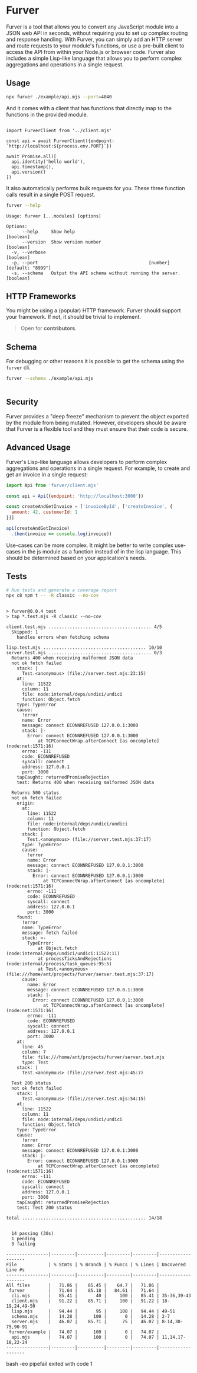 # Furver

Furver is a tool that allows you to convert any JavaScript module into a JSON
web API in seconds, without requiring you to set up complex routing and
response handling. With Furver, you can simply add an HTTP server and route
requests to your module's functions, or use a pre-built client to access the
API from within your Node.js or browser code. Furver also includes a simple
Lisp-like language that allows you to perform complex aggregations and
operations in a single request.



## Usage

```bash
npx furver ./example/api.mjs --port=4040
```

And it comes with a client that has functions that directly map to the
functions in the provided module.

```js cat ./example/client.mjs && node ./example/client.mjs
```
```
import FurverClient from '../client.mjs'

const api = await FurverClient({endpoint: `http://localhost:${process.env.PORT}`})

await Promise.all([
  api.identity('hello world'),
  api.timestamp(),
  api.version()
])
```

It also automatically performs bulk requests for you. These three function
calls result in a single POST request.

```bash bash
furver --help
```
```
Usage: furver [...modules] [options]

Options:
      --help     Show help                                             [boolean]
      --version  Show version number                                   [boolean]
  -v, --verbose                                                        [boolean]
  -p, --port                                          [number] [default: "8999"]
  -s, --schema   Output the API schema without running the server.     [boolean]
```

## HTTP Frameworks

You might be using a (popular) HTTP framework. Furver should support your
framework. If not, it should be trivial to implement.

> Open for **contributors**.

## Schema

For debugging or other reasons it is possible to get the schema using the
`furver` cli.

```bash bash | head -c 80 && echo
furver --schema ./example/api.mjs
```
```

```

## Security

Furver provides a "deep freeze" mechanism to prevent the object exported by the
module from being mutated. However, developers should be aware that Furver is
a flexible tool and they must ensure that their code is secure.


## Advanced Usage

Furver's Lisp-like language allows developers to perform complex aggregations
and operations in a single request. For example, to create and get an invoice
in a single request:

```javascript
import Api from 'furver/client.mjs'

const api = Api({endpoint: 'http://localhost:3000'})

const createAndGetInvoice = ['invoiceById', ['createInvoice', {
  amount: 42, customerId: 1
}]]

api(createAndGetInvoice)
  .then(invoice => console.log(invoice))
```

Use-cases can be more complex. It might be better to write complex use-cases in
the js module as a function instead of in the lisp language. This should be
determined based on your application's needs.

## Tests

```bash bash -eo pipefail
# Run tests and generate a coverage report
npx c8 npm t -- -R classic --no-cov
```
```

> furver@0.0.4 test
> tap *.test.mjs -R classic --no-cov

client.test.mjs ....................................... 4/5
  Skipped: 1
    handles errors when fetching schema

lisp.test.mjs ....................................... 10/10
server.test.mjs ....................................... 0/3
  Returns 400 when receiving malformed JSON data
  not ok fetch failed
    stack: |
      Test.<anonymous> (file://server.test.mjs:23:15)
    at:
      line: 11522
      column: 11
      file: node:internal/deps/undici/undici
      function: Object.fetch
    type: TypeError
    cause:
      !error
      name: Error
      message: connect ECONNREFUSED 127.0.0.1:3000
      stack: |-
        Error: connect ECONNREFUSED 127.0.0.1:3000
            at TCPConnectWrap.afterConnect [as oncomplete] (node:net:1571:16)
      errno: -111
      code: ECONNREFUSED
      syscall: connect
      address: 127.0.0.1
      port: 3000
    tapCaught: returnedPromiseRejection
    test: Returns 400 when receiving malformed JSON data
  
  Returns 500 status
  not ok fetch failed
    origin:
      at:
        line: 11522
        column: 11
        file: node:internal/deps/undici/undici
        function: Object.fetch
      stack: |
        Test.<anonymous> (file://server.test.mjs:37:17)
      type: TypeError
      cause:
        !error
        name: Error
        message: connect ECONNREFUSED 127.0.0.1:3000
        stack: |-
          Error: connect ECONNREFUSED 127.0.0.1:3000
              at TCPConnectWrap.afterConnect [as oncomplete] (node:net:1571:16)
        errno: -111
        code: ECONNREFUSED
        syscall: connect
        address: 127.0.0.1
        port: 3000
    found:
      !error
      name: TypeError
      message: fetch failed
      stack: >-
        TypeError: 
            at Object.fetch (node:internal/deps/undici/undici:11522:11)
            at processTicksAndRejections (node:internal/process/task_queues:95:5)
            at Test.<anonymous> (file:///home/ant/projects/furver/server.test.mjs:37:17)
      cause:
        name: Error
        message: connect ECONNREFUSED 127.0.0.1:3000
        stack: |-
          Error: connect ECONNREFUSED 127.0.0.1:3000
              at TCPConnectWrap.afterConnect [as oncomplete] (node:net:1571:16)
        errno: -111
        code: ECONNREFUSED
        syscall: connect
        address: 127.0.0.1
        port: 3000
    at:
      line: 45
      column: 7
      file: file:///home/ant/projects/furver/server.test.mjs
      type: Test
    stack: |
      Test.<anonymous> (file://server.test.mjs:45:7)
  
  Test 200 status
  not ok fetch failed
    stack: |
      Test.<anonymous> (file://server.test.mjs:54:15)
    at:
      line: 11522
      column: 11
      file: node:internal/deps/undici/undici
      function: Object.fetch
    type: TypeError
    cause:
      !error
      name: Error
      message: connect ECONNREFUSED 127.0.0.1:3000
      stack: |-
        Error: connect ECONNREFUSED 127.0.0.1:3000
            at TCPConnectWrap.afterConnect [as oncomplete] (node:net:1571:16)
      errno: -111
      code: ECONNREFUSED
      syscall: connect
      address: 127.0.0.1
      port: 3000
    tapCaught: returnedPromiseRejection
    test: Test 200 status

total ............................................... 14/18
  

  14 passing (30s)
  1 pending
  3 failing

----------------|---------|----------|---------|---------|-------------------
File            | % Stmts | % Branch | % Funcs | % Lines | Uncovered Line #s 
----------------|---------|----------|---------|---------|-------------------
All files       |   71.86 |    85.45 |    64.7 |   71.86 |                   
 furver         |   71.64 |    85.18 |   84.61 |   71.64 |                   
  cli.mjs       |   85.41 |       40 |     100 |   85.41 | 35-36,39-43       
  client.mjs    |   91.22 |    85.71 |     100 |   91.22 | 18-19,24,49-50    
  lisp.mjs      |   94.44 |       95 |     100 |   94.44 | 49-51             
  schema.mjs    |   14.28 |      100 |       0 |   14.28 | 2-7               
  server.mjs    |   46.07 |    85.71 |      75 |   46.07 | 8-14,30-75,90-91  
 furver/example |   74.07 |      100 |       0 |   74.07 |                   
  api.mjs       |   74.07 |      100 |       0 |   74.07 | 11,14,17-18,22-24 
----------------|---------|----------|---------|---------|-------------------
```
bash -eo pipefail exited with code 1
